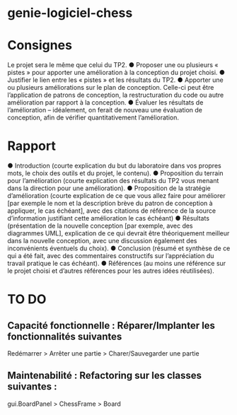 # genie-logiciel-chess

Consignes 
=========

Le projet sera le même que celui du TP2.
● Proposer une ou plusieurs « pistes » pour apporter une amélioration à la conception du projet choisi.
● Justifier le lien entre les « pistes » et les résultats du TP2.
● Apporter une ou plusieurs améliorations sur le plan de conception. Celle-ci peut être l’application de patrons de conception, la restructuration du code ou autre amélioration par rapport à la conception.
● Évaluer les résultats de l’amélioration – idéalement, on ferait de nouveau une évaluation de conception, afin de vérifier quantitativement l’amélioration.


Rapport 
=======

● Introduction (courte explication du but du laboratoire dans vos propres mots, le choix des outils et du projet, le contenu).
● Proposition du terrain pour l’amélioration (courte explication des résultats du TP2 vous menant dans la direction pour une amélioration).
● Proposition de la stratégie d’amélioration (courte explication de ce que vous allez faire pour améliorer [par exemple le nom et la description brève du patron de conception à appliquer, le cas échéant], avec des citations de référence de la source d’information justifiant cette amélioration le cas échéant)
● Résultats (présentation de la nouvelle conception [par exemple, avec des diagrammes UML], explication de ce qui devrait être théoriquement meilleur dans la nouvelle conception, avec une discussion également des inconvénients éventuels du choix).
● Conclusion (résumé et synthèse de ce qui a été fait, avec des commentaires constructifs sur l’appréciation du travail pratique le cas échéant).
● Références (au moins une référence sur le projet choisi et d’autres références pour les autres idées réutilisées).


TO DO
========

Capacité fonctionnelle : Réparer/Implanter les fonctionnalités suivantes 
-------------------------------------------------------------------------

Redémarrer > Arrêter une partie > Charer/Sauvegarder une partie 

Maintenabilité : Refactoring sur les classes suivantes : 
---------------------------------------------------------

gui.BoardPanel > ChessFrame > Board 
